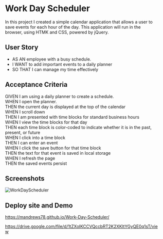 # Work Day Scheduler

In this project I created a simple calendar application that allows a user to save events for each hour of the day.
This application will run in the browser, using HTMK and CSS, powered by jQuery.

## User Story

- AS AN employee with a busy schedule.
- I WANT to add important events to a daily planner
- SO THAT I can manage my time effectively

## Acceptance Criteria

GIVEN I am using a daily planner to create a schedule.  
WHEN I open the planner.  
THEN the current day is displayed at the top of the calendar  
WHEN I scroll down  
THEN I am presented with time blocks for standard business hours  
WHEN I view the time blocks for that day  
THEN each time block is color-coded to indicate whether it is in the past, present, or future  
WHEN I click into a time block  
THEN I can enter an event  
WHEN I click the save button for that time block  
THEN the text for that event is saved in local storage  
WHEN I refresh the page  
THEN the saved events persist

## Screenshots

![WorkDayScheduler](https://user-images.githubusercontent.com/70594281/182704212-57ff98dd-b0fc-4d71-b4ec-192b8d5ea965.png)

## Deploy site and Demo

https://mandrews78.github.io/Work-Day-Scheduler/

https://drive.google.com/file/d/1tZXoIKCCVQccbRT2K2XKItYGyQE0q1sT/view
